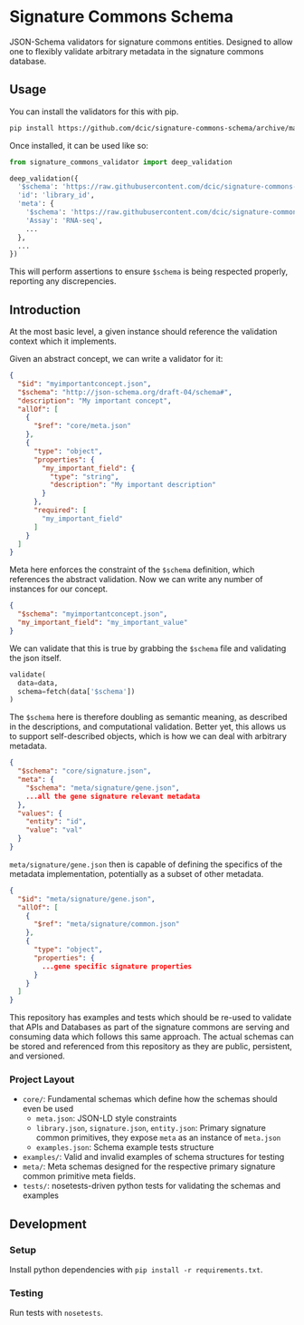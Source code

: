 # Signature Commons Schema

JSON-Schema validators for signature commons entities. Designed to allow one to flexibly validate arbitrary metadata in the signature commons database.

## Usage
You can install the validators for this with pip.
```bash
pip install https://github.com/dcic/signature-commons-schema/archive/master.zip
```

Once installed, it can be used like so:
```python
from signature_commons_validator import deep_validation

deep_validation({
  '$schema': 'https://raw.githubusercontent.com/dcic/signature-commons-schema/master/core/library.json',
  'id': 'library_id',
  'meta': {
    '$schema': 'https://raw.githubusercontent.com/dcic/signature-commons-schema/master/meta/library/draft-1.json',
    'Assay': 'RNA-seq',
    ...
  },
  ...
})
```

This will perform assertions to ensure `$schema` is being respected properly, reporting any discrepencies.

## Introduction
At the most basic level, a given instance should reference the validation context which it implements.

Given an abstract concept, we can write a validator for it:
```json
{
  "$id": "myimportantconcept.json",
  "$schema": "http://json-schema.org/draft-04/schema#",
  "description": "My important concept",
  "allOf": [
    {
      "$ref": "core/meta.json"
    },
    {
      "type": "object",
      "properties": {
        "my_important_field": {
          "type": "string",
          "description": "My important description"
        }
      },
      "required": [
        "my_important_field"
      ]
    }
  ]
}
```

Meta here enforces the constraint of the `$schema` definition, which references the abstract validation. Now we can write any number of instances for our concept.
```json
{
  "$schema": "myimportantconcept.json",
  "my_important_field": "my_important_value"
}
```

We can validate that this is true by grabbing the `$schema` file and validating the json itself.
```python
validate(
  data=data,
  schema=fetch(data['$schema'])
)
```

The `$schema` here is therefore doubling as semantic meaning, as described in the descriptions, and computational validation. Better yet, this allows us to support self-described objects, which is how we can deal with arbitrary metadata.

```json
{
  "$schema": "core/signature.json",
  "meta": {
    "$schema": "meta/signature/gene.json",
    ...all the gene signature relevant metadata
  },
  "values": {
    "entity": "id",
    "value": "val"
  }
}
```

`meta/signature/gene.json` then is capable of defining the specifics of the metadata implementation, potentially as a subset of other metadata.

```json
{
  "$id": "meta/signature/gene.json",
  "allOf": [
    {
      "$ref": "meta/signature/common.json"
    },
    {
      "type": "object",
      "properties": {
        ...gene specific signature properties
      }
    }
  ]
}
```

This repository has examples and tests which should be re-used to validate that APIs and Databases as part of the signature commons are serving and consuming data which follows this same approach. The actual schemas can be stored and referenced from this repository as they are public, persistent, and versioned.

### Project Layout
- `core/`: Fundamental schemas which define how the schemas should even be used
  - `meta.json`: JSON-LD style constraints
  - `library.json`, `signature.json`, `entity.json`: Primary signature common primitives, they expose `meta` as an instance of `meta.json`
  - `examples.json`: Schema example tests structure
- `examples/`: Valid and invalid examples of schema structures for testing
- `meta/`: Meta schemas designed for the respective primary signature common primitive meta fields.
- `tests/`: nosetests-driven python tests for validating the schemas and examples

## Development

### Setup
Install python dependencies with `pip install -r requirements.txt`.

### Testing
Run tests with `nosetests`.
